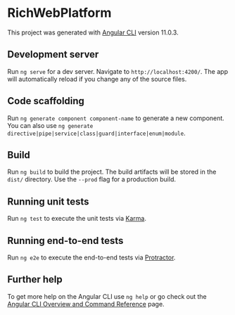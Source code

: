 # RichWebPlatform

This project was generated with [Angular CLI](https://github.com/angular/angular-cli) version 11.0.3.

     
 <!--
<---Parent < --- child <---divider----/\> <------child-----/\>----/parent/-\>

  panel1.0
 <bb-panel #bottomWindow236 id="bottom-window2" [isView]='false' [divider]="divider3q" [rFlex]="true">
      panel1.1
      <bb-panel id="top-window2" #topWindow2q [isView]='false' [parent]="bottomWindow236" [rFlex]="true">
      </bb-panel>

      //divide the panel| axis help to determain the drag direction
      <bb-panel-divider #divider3q [parent]="bottomWindow236" [axis]="'y'"></bb-panel-divider>
      panel2.1
      <bb-panel #bottomWindow23q id="bottom-window2" [isView]='false' [parent]="bottomWindow236" [rFlex]="true">
        <iframe frameborder="0" style="width:100%;height:100%;"
          src="https://viewer.diagrams.net/?highlight=0000ff&edit=https%3A%2F%2Fapp.diagrams.net%2F%23G1A2RwwXj5u9Pzx2Yay0hsWD4EvFW_K5a7&layers=1&nav=1#G1A2RwwXj5u9Pzx2Yay0hsWD4EvFW_K5a7"></iframe>

      </bb-panel>
    </bb-panel>-->

## Development server

Run `ng serve` for a dev server. Navigate to `http://localhost:4200/`. The app will automatically reload if you change any of the source files.

## Code scaffolding

Run `ng generate component component-name` to generate a new component. You can also use `ng generate directive|pipe|service|class|guard|interface|enum|module`.

## Build

Run `ng build` to build the project. The build artifacts will be stored in the `dist/` directory. Use the `--prod` flag for a production build.

## Running unit tests

Run `ng test` to execute the unit tests via [Karma](https://karma-runner.github.io).

## Running end-to-end tests

Run `ng e2e` to execute the end-to-end tests via [Protractor](http://www.protractortest.org/).

## Further help

To get more help on the Angular CLI use `ng help` or go check out the [Angular CLI Overview and Command Reference](https://angular.io/cli) page.
